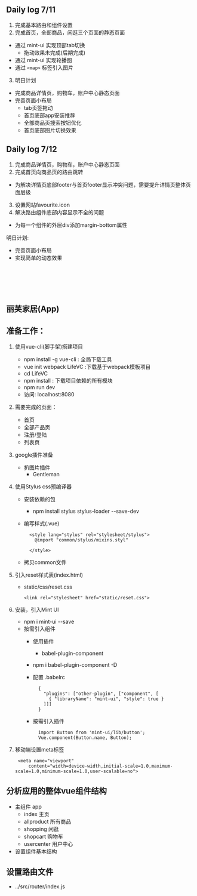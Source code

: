 ## Daily log 7/11
1. 完成基本路由和组件设置
2. 完成首页，全部商品，闲逛三个页面的静态页面
  * 通过 mint-ui 实现顶部tab切换
    * 拖动效果未完成(后期完成)
  * 通过 mint-ui 实现轮播图
  * 通过 `<map>` 标签引入图片
3. 明日计划
  * 完成商品详情页，购物车，账户中心静态页面
  * 完善页面小布局
    * tab页签拖动
    * 首页底部app安装推荐
    * 全部商品页搜索按钮优化
    * 首页底部图片切换效果
    
## Daily log 7/12
1. 完成商品详情页，购物车，账户中心静态页面
2. 完成首页向商品页的路由跳转
  * 为解决详情页底部footer与首页footer显示冲突问题，需要提升详情页整体页面层级
3. 设置网站favourite.icon
4. 解决路由组件底部内容显示不全的问题
  * 为每一个组件的外层div添加margin-bottom属性
  
明日计划:
  * 完善页面小布局
  * 实现简单的动态效果

</br></br></br></br>
  


## 丽芙家居(App)
## 准备工作：
1. 使用vue-cli(脚手架)搭建项目
    *	npm install -g vue-cli : 全局下载工具
    * vue init webpack LifeVC :下载基于webpack模板项目
    * cd LifeVC
    * npm install : 下载项目依赖的所有模块
    * npm run dev
    * 访问: localhost:8080
2. 需要完成的页面：
    * 首页
    * 全部产品页
    * 注册/登陆
    * 列表页
3. google插件准备
    * 扒图片插件
      * Gentleman
4. 使用Stylus css预编译器
    * 安装依赖的包
      * npm install stylus stylus-loader --save-dev
    * 编写样式(.vue)
          
            <style lang="stylus" rel="stylesheet/stylus">
              @import "common/stylus/mixins.styl"
            
            </style>
    * 拷贝common文件
  
5. 引入reset样式表(index.html)
    * static/css/reset.css
        
          <link rel="stylesheet" href="static/reset.css">
6. 安装，引入Mint UI
    * npm i mint-ui --save
    * 按需引入组件
      * 使用插件
        * babel-plugin-component
      * npm i babel-plugin-component -D
      * 配置 .babelrc 
            
              {
                "plugins": ["other-plugin", ["component", [
                  { "libraryName": "mint-ui", "style": true }
                ]]]
              }
      * 按需引入插件
          
              import Button from 'mint-ui/lib/button'; 
              Vue.component(Button.name, Button);
7. 移动端设置meta标签
    
        <meta name="viewport"
            content="width=device-width,initial-scale=1.0,maximum-scale=1.0,minimum-scale=1.0,user-scalable=no">
      
## 分析应用的整体vue组件结构
  * 主组件 app  
      * index 主页
      * allproduct 所有商品
      * shopping 闲逛
      * shopcart 购物车
      * usercenter 用户中心
  * 设置组件基本结构
## 设置路由文件  
  * ../src/router/index.js
  
  


      

  



